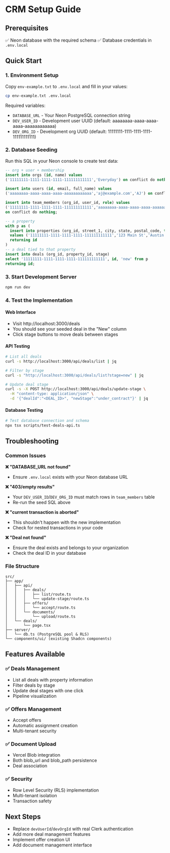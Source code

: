 # CRM Setup Guide

## Prerequisites
✅ Neon database with the required schema
✅ Database credentials in `.env.local`

## Quick Start

### 1. Environment Setup
Copy `env-example.txt` to `.env.local` and fill in your values:

```bash
cp env-example.txt .env.local
```

Required variables:
- `DATABASE_URL` - Your Neon PostgreSQL connection string
- `DEV_USER_ID` - Development user UUID (default: aaaaaaaa-aaaa-aaaa-aaaa-aaaaaaaaaaaa)
- `DEV_ORG_ID` - Development org UUID (default: 11111111-1111-1111-1111-111111111111)

### 2. Database Seeding
Run this SQL in your Neon console to create test data:

```sql
-- org + user + membership
insert into orgs (id, name) values
('11111111-1111-1111-1111-111111111111','Everyday') on conflict do nothing;

insert into users (id, email, full_name) values
('aaaaaaaa-aaaa-aaaa-aaaa-aaaaaaaaaaaa','aj@example.com','AJ') on conflict do nothing;

insert into team_members (org_id, user_id, role) values
('11111111-1111-1111-1111-111111111111','aaaaaaaa-aaaa-aaaa-aaaa-aaaaaaaaaaaa','owner')
on conflict do nothing;

-- a property
with p as (
  insert into properties (org_id, street_1, city, state, postal_code, type)
  values ('11111111-1111-1111-1111-111111111111','123 Main St','Austin','TX','78704','single_family')
  returning id
)
-- a deal tied to that property
insert into deals (org_id, property_id, stage)
select '11111111-1111-1111-1111-111111111111', id, 'new' from p
returning id;
```

### 3. Start Development Server
```bash
npm run dev
```

### 4. Test the Implementation

#### Web Interface
- Visit http://localhost:3000/deals
- You should see your seeded deal in the "New" column
- Click stage buttons to move deals between stages

#### API Testing
```bash
# List all deals
curl -s http://localhost:3000/api/deals/list | jq

# Filter by stage
curl -s "http://localhost:3000/api/deals/list?stage=new" | jq

# Update deal stage
curl -s -X POST http://localhost:3000/api/deals/update-stage \
  -H "content-type: application/json" \
  -d '{"dealId":"<DEAL_ID>", "newStage":"under_contract"}' | jq
```

#### Database Testing
```bash
# Test database connection and schema
npx tsx scripts/test-deals-api.ts
```

## Troubleshooting

### Common Issues

**❌ "DATABASE_URL not found"**
- Ensure `.env.local` exists with your Neon database URL

**❌ "403/empty results"**
- Your `DEV_USER_ID`/`DEV_ORG_ID` must match rows in `team_members` table
- Re-run the seed SQL above

**❌ "current transaction is aborted"**
- This shouldn't happen with the new implementation
- Check for nested transactions in your code

**❌ "Deal not found"**
- Ensure the deal exists and belongs to your organization
- Check the deal ID in your database

### File Structure
```
src/
├── app/
│   ├── api/
│   │   ├── deals/
│   │   │   ├── list/route.ts
│   │   │   └── update-stage/route.ts
│   │   ├── offers/
│   │   │   └── accept/route.ts
│   │   └── documents/
│   │       └── upload/route.ts
│   └── deals/
│       └── page.tsx
├── server/
│   └── db.ts (PostgreSQL pool & RLS)
└── components/ui/ (existing Shadcn components)
```

## Features Available

### ✅ Deals Management
- List all deals with property information
- Filter deals by stage
- Update deal stages with one click
- Pipeline visualization

### ✅ Offers Management
- Accept offers
- Automatic assignment creation
- Multi-tenant security

### ✅ Document Upload
- Vercel Blob integration
- Both blob_url and blob_path persistence
- Deal association

### ✅ Security
- Row Level Security (RLS) implementation
- Multi-tenant isolation
- Transaction safety

## Next Steps
- Replace `devUserId`/`devOrgId` with real Clerk authentication
- Add more deal management features
- Implement offer creation UI
- Add document management interface
